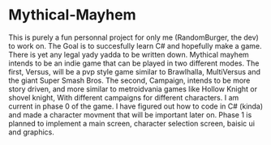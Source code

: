 # Mythical-Mayhem
This is purely a fun personnal project for only me (RandomBurger, the dev) to work on.
The Goal is to succesfully learn C# and hopefully make a game.
There is yet any legal yady yadda to be written down.
Mythical mayhem intends to be an indie game that can be played in two different modes.
The first, Versus, will be a pvp style game similar to Brawlhalla, MultiVersus and the giant Super Smash Bros.
The second, Campaign, intends to be more story driven, and more similar to metroidvania games like Hollow Knight or shovel knight, With different campaigns for different characters.
I am current  in phase 0 of the game.
I have figured out how to code in C# (kinda) and made a character movment that will be important later on.
Phase 1 is planned to implement a main screen, character selection screen, baisic ui and graphics.
